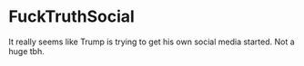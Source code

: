 # FuckTruthSocial
It really seems like Trump is trying to get his own social media started. Not a huge tbh.
